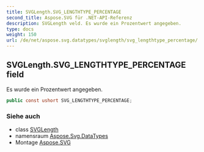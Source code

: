 ```yaml
---
title: SVGLength.SVG_LENGTHTYPE_PERCENTAGE
second_title: Aspose.SVG für .NET-API-Referenz
description: SVGLength veld. Es wurde ein Prozentwert angegeben.
type: docs
weight: 150
url: /de/net/aspose.svg.datatypes/svglength/svg_lengthtype_percentage/
---
```

## SVGLength.SVG_LENGTHTYPE_PERCENTAGE field

Es wurde ein Prozentwert angegeben.

```csharp
public const ushort SVG_LENGTHTYPE_PERCENTAGE;
```

### Siehe auch

* class [SVGLength](../)
* namensraum [Aspose.Svg.DataTypes](../../svglength/)
* Montage [Aspose.SVG](../../../)


